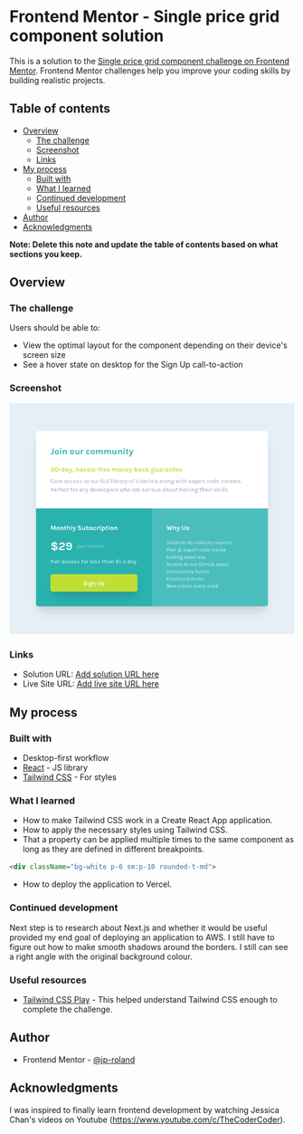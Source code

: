# Frontend Mentor - Single price grid component solution

This is a solution to the [Single price grid component challenge on Frontend Mentor](https://www.frontendmentor.io/challenges/single-price-grid-component-5ce41129d0ff452fec5abbbc). Frontend Mentor challenges help you improve your coding skills by building realistic projects. 

## Table of contents

- [Overview](#overview)
  - [The challenge](#the-challenge)
  - [Screenshot](#screenshot)
  - [Links](#links)
- [My process](#my-process)
  - [Built with](#built-with)
  - [What I learned](#what-i-learned)
  - [Continued development](#continued-development)
  - [Useful resources](#useful-resources)
- [Author](#author)
- [Acknowledgments](#acknowledgments)

**Note: Delete this note and update the table of contents based on what sections you keep.**

## Overview

### The challenge

Users should be able to:

- View the optimal layout for the component depending on their device's screen size
- See a hover state on desktop for the Sign Up call-to-action

### Screenshot

![](./screenshot-desktop.png)

### Links

- Solution URL: [Add solution URL here](https://github.com/jp-roland/single-price-grid-component)
- Live Site URL: [Add live site URL here](https://single-price-grid-component-seven-xi.vercel.app/)

## My process

### Built with

- Desktop-first workflow
- [React](https://reactjs.org/) - JS library
- [Tailwind CSS](https://tailwindcss.com/) - For styles

### What I learned

- How to make Tailwind CSS work in a Create React App application.
- How to apply the necessary styles using Tailwind CSS.
- That a property can be applied multiple times to the same component as long as they are defined in different breakpoints.

```html
<div className="bg-white p-6 sm:p-10 rounded-t-md">
```

- How to deploy the application to Vercel.

### Continued development

Next step is to research about Next.js and whether it would be useful provided my end goal of deploying an application to AWS.
I still have to figure out how to make smooth shadows around the borders. I still can see a right angle with the original background colour.

### Useful resources

- [Tailwind CSS Play](https://play.tailwindcss.com/) - This helped understand Tailwind CSS enough to complete the challenge.

## Author

- Frontend Mentor - [@jp-roland](https://www.frontendmentor.io/profile/jp-roland)

## Acknowledgments

I was inspired to finally learn frontend development by watching Jessica Chan's videos on Youtube (https://www.youtube.com/c/TheCoderCoder).